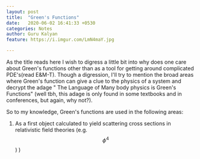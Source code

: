 ```yaml
---
layout: post
title:  "Green's Functions"
date:   2020-06-02 16:41:33 +0530
categories: Notes
author: Guru Kalyan
feature: https://i.imgur.com/LmN4maY.jpg

---
```



As the title reads here I wish to digress a little bit into why does one care about Green's functions other than as a tool for getting around complicated PDE's(read E&M-T). Though a digression, I'll try to mention the broad areas where Green's function can give a clue to the physics of a system and decrypt the adage " The Language of Many body physics is Green's Functions" (well tbh, this adage is only found in some textbooks and in conferences, but again, why not?).

So to my knowledge, Green's functions are used in the following areas:

1. As a first object calculated to yield scattering cross sections in relativistic field theories (e.g. $$ \phi^4 $$ ) )
